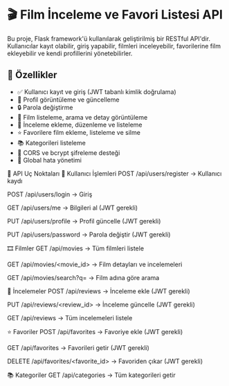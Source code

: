 # 🎬 Film İnceleme ve Favori Listesi API

Bu proje, Flask framework'ü kullanılarak geliştirilmiş bir RESTful API'dir. Kullanıcılar kayıt olabilir, giriş yapabilir, filmleri inceleyebilir, favorilerine film ekleyebilir ve kendi profillerini yönetebilirler.

## 🚀 Özellikler

- ✅ Kullanıcı kayıt ve giriş (JWT tabanlı kimlik doğrulama)
- 👤 Profil görüntüleme ve güncelleme
- 🔒 Parola değiştirme
- 🎥 Film listeleme, arama ve detay görüntüleme
- 📝 İnceleme ekleme, düzenleme ve listeleme
- ⭐ Favorilere film ekleme, listeleme ve silme
- 📚 Kategorileri listeleme
- 🔐 CORS ve bcrypt şifreleme desteği
- 🛑 Global hata yönetimi

📡 API Uç Noktaları
🧑 Kullanıcı İşlemleri
POST /api/users/register → Kullanıcı kaydı

POST /api/users/login → Giriş

GET /api/users/me → Bilgileri al (JWT gerekli)

PUT /api/users/profile → Profil güncelle (JWT gerekli)

PUT /api/users/password → Parola değiştir (JWT gerekli)

🎞️ Filmler
GET /api/movies → Tüm filmleri listele

GET /api/movies/<movie_id> → Film detayları ve incelemeleri

GET /api/movies/search?q=<arama> → Film adına göre arama

📝 İncelemeler
POST /api/reviews → İnceleme ekle (JWT gerekli)

PUT /api/reviews/<review_id> → İnceleme güncelle (JWT gerekli)

GET /api/reviews → Tüm incelemeleri listele

⭐ Favoriler
POST /api/favorites → Favoriye ekle (JWT gerekli)

GET /api/favorites → Favorileri getir (JWT gerekli)

DELETE /api/favorites/<favorite_id> → Favoriden çıkar (JWT gerekli)

📚 Kategoriler
GET /api/categories → Tüm kategorileri getir
